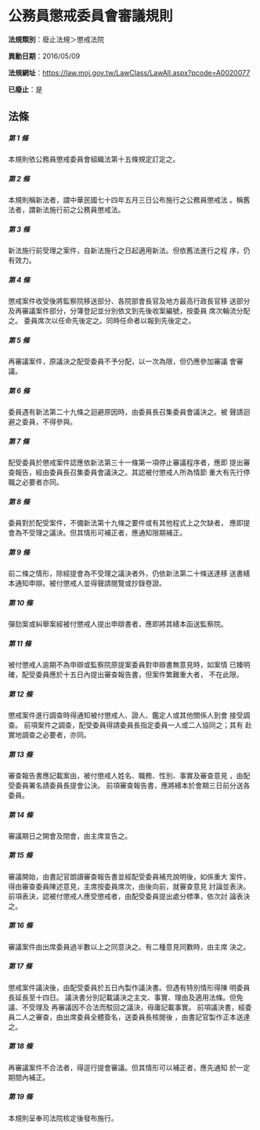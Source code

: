 # 公務員懲戒委員會審議規則

**法規類別**：廢止法規＞懲戒法院

**異動日期**：2016/05/09  

**法規網址**：https://law.moj.gov.tw/LawClass/LawAll.aspx?pcode=A0020077

**已廢止**：是



## 法條
##### 第 1 條
本規則依公務員懲戒委員會組織法第十五條規定訂定之。

##### 第 2 條
本規則稱新法者，謂中華民國七十四年五月三日公布施行之公務員懲戒法
。稱舊法者，謂新法施行前之公務員懲戒法。

##### 第 3 條
新法施行前受理之案件，自新法施行之日起適用新法。但依舊法進行之程
序，仍有效力。

##### 第 4 條
懲戒案件收受後將監察院移送部分、各院部會長官及地方最高行政長官移
送部分及再審議案件部分，分簿登記並分別依文到先後收案編號，按委員
席次輪流分配之。
委員席次以任命先後定之。同時任命者以報到先後定之。

##### 第 5 條
再審議案件，原議決之配受委員不予分配，以一次為限，但仍應參加審議
會審議。

##### 第 6 條
委員遇有新法第二十九條之迴避原因時，由委員長召集委員會議決之。被
聲請迴避之委員，不得參與。

##### 第 7 條
配受委員於懲戒案件認應依新法第三十一條第一項停止審議程序者，應即
提出審查報告，經由委員長召集委員會議決之。其認被付懲戒人所為情節
重大有先行停職之必要者亦同。

##### 第 8 條
委員對於配受案件，不備新法第十九條之要件或有其他程式上之欠缺者，
應即提會為不受理之議決。但其情形可補正者，應通知限期補正。

##### 第 9 條
前二條之情形，除經提會為不受理之議決者外，仍依新法第二十條送達移
送書繕本通知申辯。被付懲戒人並得聲請閱覽或抄錄卷證。

##### 第 10 條
彈劾案或糾舉案經被付懲戒人提出申辯書者，應即將其繕本函送監察院。

##### 第 11 條
被付懲戒人逾期不為申辯或監察院原提案委員對申辯書無意見時，如案情
已臻明確，配受委員應於十五日內提出審查報告書，但案件繁難重大者，
不在此限。

##### 第 12 條
懲戒案件進行調查時得通知被付懲戒人、證人、鑑定人或其他關係人到會
接受調查。
前項案件之調查，配受委員得請委員長指定委員一人或二人協同之；其有
赴實地調查之必要者，亦同。

##### 第 13 條
審查報告書應記載案由，被付懲戒人姓名、職務、性別、事實及審查意見
，由配受委員署名請委員長提會公決。
前項審查報告書，應將繕本於會期三日前分送各委員。

##### 第 14 條
審議期日之開會及閉會，由主席宣告之。

##### 第 15 條
審議開始，由書記官朗讀審查報告書並經配受委員補充說明後，如係重大
案件，得由審查委員陳述意見，主席按委員席次，由後向前，就審查意見
討論並表決。
前項表決，認被付懲戒人應受懲戒者，由配受委員提出處分標準，依次討
論表決之。

##### 第 16 條
審議案件由出席委員過半數以上之同意決之。有二種意見同數時，由主席
決之。

##### 第 17 條
懲戒案件議決後，由配受委員於五日內製作議決書。但遇有特別情形得陳
明委員長延長至十四日。
議決書分別記載議決之主文、事實、理由及適用法條。但免議、不受理及
再審議因不合法而駁回之議決，毋庸記載事實。
前項議決書，經委員二人之審查，由出席委員全體簽名，送委員長核閱後
，由書記官製作正本送達之。

##### 第 18 條
再審議案件不合法者，得逕行提會審議。但其情形可以補正者，應先通知
於一定期間內補正。

##### 第 19 條
本規則呈奉司法院核定後發布施行。



